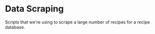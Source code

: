 # Data Scraping
Scripts that we're using to scrape a large number of recipes for a recipe database.
